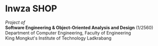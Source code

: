 # lnwza SHOP
<i>Project of</i><br>
<b>Software Engineering & Object-Oriented Analysis and Design</b> (1/2560)<br>
Department of Computer Engineering, Faculty of Engineering<br>
King Mongkut's Institute of Technology Ladkrabang
